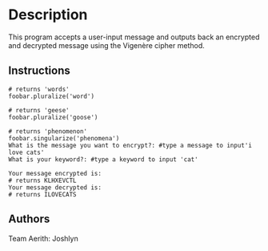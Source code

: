 # Description

This program accepts a user-input message and outputs back an encrypted and decrypted message using the Vigenère cipher method. 

## Instructions

```
# returns 'words'
foobar.pluralize('word')

# returns 'geese'
foobar.pluralize('goose')

# returns 'phenomenon'
foobar.singularize('phenomena')
What is the message you want to encrypt?: #type a message to input'i love cats'
What is your keyword?: #type a keyword to input 'cat'

Your message encrypted is:
# returns KLHXEVCTL
Your message decrypted is:
# returns ILOVECATS
```
## Authors
Team Aerith: Joshlyn
